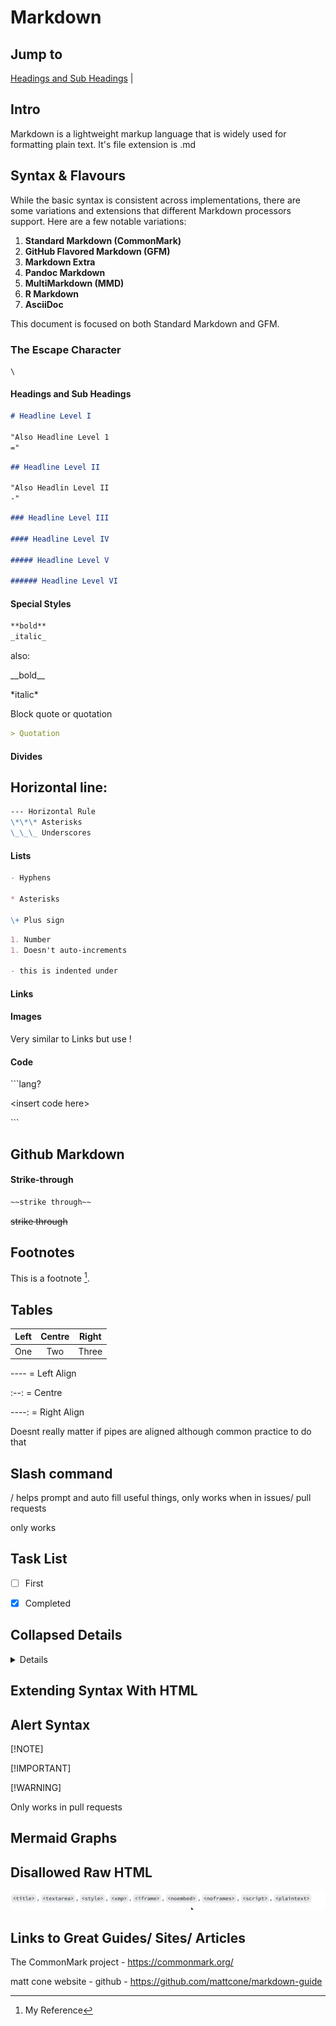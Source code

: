 # Markdown

## Jump to

[Headings and Sub Headings](#headings-and-sub-headings) |

## Intro

Markdown is a lightweight markup language that is widely used for formatting plain text. It's file extension is .md

## Syntax & Flavours

While the basic syntax is consistent across implementations, there are some variations and extensions that different Markdown processors support. Here are a few notable variations:

1. **Standard Markdown (CommonMark)**
2. **GitHub Flavored Markdown (GFM)**
3. **Markdown Extra**
4. **Pandoc Markdown**
5. **MultiMarkdown (MMD)**
6. **R Markdown**
7. **AsciiDoc**

This document is focused on both Standard Markdown and GFM.

### The Escape Character

```
\
```

#### Headings and Sub Headings

```markdown
# Headline Level I

"Also Headline Level 1
="
```

```markdown
## Headline Level II

"Also Headlin Level II
-"
```

```markdown
### Headline Level III

#### Headline Level IV

##### Headline Level V

###### Headline Level VI
```

#### Special Styles

```markdown
**bold**
_italic_
```

also:

\_\_bold\_\_

\*italic\*

Block quote or quotation

```markdown
> Quotation
```

#### Divides

## Horizontal line:

```markdown
--- Horizontal Rule
\*\*\* Asterisks
\_\_\_ Underscores
```

#### Lists

```markdown
- Hyphens

* Asterisks

\+ Plus sign
```

```markdown
1. Number
1. Doesn't auto-increments

- this is indented under
```

#### Links

#### Images

Very similar to Links but use !

#### Code

\```lang?

\<insert code here\>

\```

## Github Markdown

#### Strike-through

```markdown
~~strike through~~
```

~~strike through~~

## Footnotes

This is a footnote [^1].

## Tables

| Left | Centre | Right |
| :--: | :----: | :---: |
| One  |  Two   | Three |

---- = Left Align

:--: = Centre

----: = Right Align

Doesnt really matter if pipes are aligned although common practice to do that

## Slash command

/ helps prompt and auto fill useful things, only works when in issues/ pull requests

only works

## Task List

-[ ] First

-[x] Completed

## Collapsed Details

<details>This is the collapsed details</details>

## Extending Syntax With HTML

## Alert Syntax

[!NOTE]

[!IMPORTANT]

[!WARNING]

Only works in pull requests

## Mermaid Graphs

## Disallowed Raw HTML

![Alt text](image.png)

## Links to Great Guides/ Sites/ Articles

The CommonMark project - https://commonmark.org/

matt cone
website -
github - https://github.com/mattcone/markdown-guide

[^1]: My Reference
